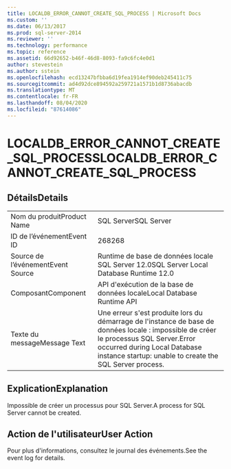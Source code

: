 ```yaml
---
title: LOCALDB_ERROR_CANNOT_CREATE_SQL_PROCESS | Microsoft Docs
ms.custom: ''
ms.date: 06/13/2017
ms.prod: sql-server-2014
ms.reviewer: ''
ms.technology: performance
ms.topic: reference
ms.assetid: 66d92652-b46f-46d8-8093-fa9c6fc4e0d1
author: stevestein
ms.author: sstein
ms.openlocfilehash: ecd13247bfbba6d19fea1914ef90deb245411c75
ms.sourcegitcommit: ad4d92dce894592a259721a1571b1d8736abacdb
ms.translationtype: MT
ms.contentlocale: fr-FR
ms.lasthandoff: 08/04/2020
ms.locfileid: "87614086"
---
```

# <a name="localdb_error_cannot_create_sql_process"></a><span data-ttu-id="e76b8-102">LOCALDB_ERROR_CANNOT_CREATE_SQL_PROCESS</span><span class="sxs-lookup"><span data-stu-id="e76b8-102">LOCALDB_ERROR_CANNOT_CREATE_SQL_PROCESS</span></span>
    
## <a name="details"></a><span data-ttu-id="e76b8-103">Détails</span><span class="sxs-lookup"><span data-stu-id="e76b8-103">Details</span></span>  
  
|||  
|-|-|  
|<span data-ttu-id="e76b8-104">Nom du produit</span><span class="sxs-lookup"><span data-stu-id="e76b8-104">Product Name</span></span>|<span data-ttu-id="e76b8-105">SQL Server</span><span class="sxs-lookup"><span data-stu-id="e76b8-105">SQL Server</span></span>|  
|<span data-ttu-id="e76b8-106">ID de l’événement</span><span class="sxs-lookup"><span data-stu-id="e76b8-106">Event ID</span></span>|<span data-ttu-id="e76b8-107">268</span><span class="sxs-lookup"><span data-stu-id="e76b8-107">268</span></span>|  
|<span data-ttu-id="e76b8-108">Source de l’événement</span><span class="sxs-lookup"><span data-stu-id="e76b8-108">Event Source</span></span>|<span data-ttu-id="e76b8-109">Runtime de base de données locale SQL Server 12.0</span><span class="sxs-lookup"><span data-stu-id="e76b8-109">SQL Server Local Database Runtime 12.0</span></span>|  
|<span data-ttu-id="e76b8-110">Composant</span><span class="sxs-lookup"><span data-stu-id="e76b8-110">Component</span></span>|<span data-ttu-id="e76b8-111">API d'exécution de la base de données locale</span><span class="sxs-lookup"><span data-stu-id="e76b8-111">Local Database Runtime API</span></span>|  
|<span data-ttu-id="e76b8-112">Texte du message</span><span class="sxs-lookup"><span data-stu-id="e76b8-112">Message Text</span></span>|<span data-ttu-id="e76b8-113">Une erreur s'est produite lors du démarrage de l'instance de base de données locale : impossible de créer le processus SQL Server.</span><span class="sxs-lookup"><span data-stu-id="e76b8-113">Error occurred during Local Database instance startup: unable to create the SQL Server process.</span></span>|  
  
## <a name="explanation"></a><span data-ttu-id="e76b8-114">Explication</span><span class="sxs-lookup"><span data-stu-id="e76b8-114">Explanation</span></span>  
 <span data-ttu-id="e76b8-115">Impossible de créer un processus pour SQL Server.</span><span class="sxs-lookup"><span data-stu-id="e76b8-115">A process for SQL Server cannot be created.</span></span>  
  
## <a name="user-action"></a><span data-ttu-id="e76b8-116">Action de l'utilisateur</span><span class="sxs-lookup"><span data-stu-id="e76b8-116">User Action</span></span>  
 <span data-ttu-id="e76b8-117">Pour plus d'informations, consultez le journal des événements.</span><span class="sxs-lookup"><span data-stu-id="e76b8-117">See the event log for details.</span></span>  
  
  
